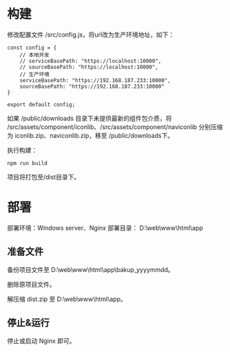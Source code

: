 # 构建
修改配置文件 /src/config.js，将url改为生产环境地址，如下：
```
const config = {
    // 本地开发
    // serviceBasePath: "https://localhost:10000",
    // sourceBasePath: "https://localhost:10000",
    // 生产环境
    serviceBasePath: "https://192.168.187.233:10000",
    sourceBasePath: "https://192.168.187.233:10000"
}

export default config;
```
如果 /public/downloads 目录下未提供最新的组件包介质，将 /src/assets/component/iconlib、/src/assets/component/naviconlib 分别压缩为 iconlib.zip、naviconlib.zip，移至 /public/downloads下。

执行构建：
```
npm run build
```
项目将打包至/dist目录下。

# 部署
部署环境：Windows server、Nginx
部署目录：
D:\web\www\html\app

## 准备文件
备份项目文件至 D:\web\www\html\app\bakup_yyyymmdd。

删除原项目文件。

解压缩 dist.zip 至 D:\web\www\html\app。

## 停止&运行
停止或启动 Nginx 即可。